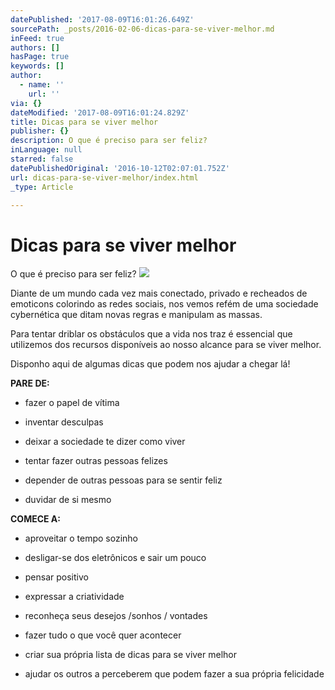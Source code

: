 ```yaml
---
datePublished: '2017-08-09T16:01:26.649Z'
sourcePath: _posts/2016-02-06-dicas-para-se-viver-melhor.md
inFeed: true
authors: []
hasPage: true
keywords: []
author:
  - name: ''
    url: ''
via: {}
dateModified: '2017-08-09T16:01:24.829Z'
title: Dicas para se viver melhor
publisher: {}
description: O que é preciso para ser feliz?
inLanguage: null
starred: false
datePublishedOriginal: '2016-10-12T02:07:01.752Z'
url: dicas-para-se-viver-melhor/index.html
_type: Article

---
```

# Dicas para se viver melhor

O que é preciso para ser feliz?
![](https://s3-us-west-2.amazonaws.com/the-grid-img/p/242c1e4b53f69089b9827847acc44b8980f636fc.png)

Diante de um mundo cada vez mais conectado, privado e recheados de emoticons colorindo as redes sociais, nos vemos refém de uma sociedade cybernética que ditam novas regras e manipulam as massas.

Para tentar driblar os obstáculos que a vida nos traz é essencial que utilizemos dos recursos disponíveis ao nosso alcance para se viver melhor.

Disponho aqui de algumas dicas que podem nos ajudar a chegar lá!

**PARE DE:**

* fazer o papel de vítima

* inventar desculpas

* deixar a sociedade te dizer como viver

* tentar fazer outras pessoas felizes

* depender de outras pessoas para se sentir feliz

* duvidar de si mesmo

**COMECE A:**

* aproveitar o tempo sozinho

* desligar-se dos eletrônicos e sair um pouco

* pensar positivo

* expressar a criatividade

* reconheça seus desejos /sonhos / vontades

* fazer tudo o que você quer acontecer

* criar sua própria lista de dicas para se viver melhor
* ajudar os outros a perceberem que podem fazer a sua própria felicidade